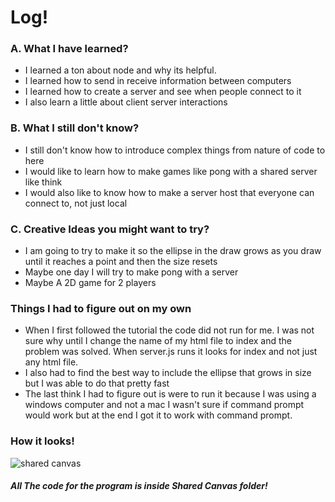 # Log!

### A. What I have learned?
* I learned a ton about node and why its helpful. 
* I learned how to send in receive information between computers
* I learned how to create a server and see when people connect to it
* I also learn a little about client server interactions
 
### B. What I still don't know?
* I still don't know how to introduce complex things from nature of code to here
* I would like to learn how to make games like pong with a shared server like think
* I would also like to know how to make a server host that everyone can connect to, not just local

### C. Creative Ideas you might want to try?
 - I am going to try to make it so the ellipse in the draw grows as you draw until it reaches a point and then the size resets
 - Maybe one day I will try to make pong with a server
 - Maybe A 2D game for 2 players

### Things I had to figure out on my own
- When I first followed the tutorial the code did not run for me. I was not sure why until I change the name of my html file to index and the problem was solved. When server.js runs it looks for index and not just any html file.
- I also had to find the best way to include the ellipse that grows in size but I was able to do that pretty fast
- The last think I had to figure out is were to run it because I was using a windows computer and not a mac I wasn't sure if command prompt would work but at the end I got it to work with command prompt.

### How it looks!
![shared canvas](https://user-images.githubusercontent.com/31697771/35420480-b9692fc0-020b-11e8-8c3d-d59d0d3b08de.png)

##### All The code for the program is inside Shared Canvas folder!

